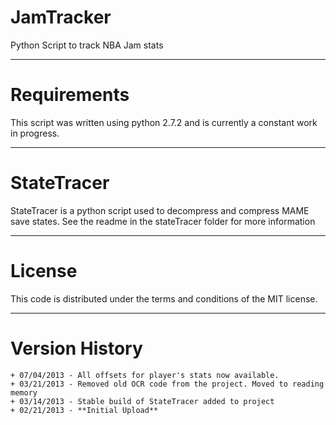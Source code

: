 JamTracker
==========

Python Script to track NBA Jam stats

------------
Requirements
============

This script was written using python 2.7.2 and is currently a constant work in progress. 

------------
StateTracer
============

StateTracer is a python script used to decompress and compress MAME save states. See the
readme in the stateTracer folder for more information

-------
License
=======

This code is distributed under the terms and conditions of the MIT license. 

---------------
Version History
===============
    + 07/04/2013 - All offsets for player's stats now available.
    + 03/21/2013 - Removed old OCR code from the project. Moved to reading memory
    + 03/14/2013 - Stable build of StateTracer added to project
    + 02/21/2013 - **Initial Upload**